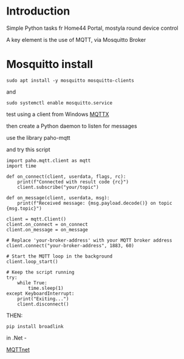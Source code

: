 # Introduction 
Simple Python tasks fr Home44 Portal, mostyla round device control

A key element is the use of MQTT, via Mosquitto Broker

# Mosquitto install

```
sudo apt install -y mosquitto mosquitto-clients
```

and 
```
sudo systemctl enable mosquitto.service
```

test using a client from Windows
[MQTTX](https://mqttx.app/)


then create a Python daemon to listen for messages

use the library paho-mqtt

and try this script
```
import paho.mqtt.client as mqtt
import time

def on_connect(client, userdata, flags, rc):
    print(f"Connected with result code {rc}")
    client.subscribe("your/topic")

def on_message(client, userdata, msg):
    print(f"Received message: {msg.payload.decode()} on topic {msg.topic}")

client = mqtt.Client()
client.on_connect = on_connect
client.on_message = on_message

# Replace 'your-broker-address' with your MQTT broker address
client.connect("your-broker-address", 1883, 60)

# Start the MQTT loop in the background
client.loop_start()

# Keep the script running
try:
    while True:
        time.sleep(1)
except KeyboardInterrupt:
    print("Exiting...")
    client.disconnect()

```


THEN:

```
pip install broadlink
```


in .Net - 

[MQTTnet](https://github.com/dotnet/MQTTnet)